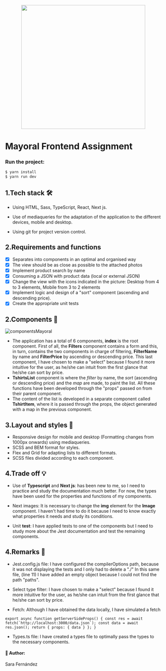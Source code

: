 <p align="center">
<img width="400px" src="https://user-images.githubusercontent.com/64798006/174625968-a60bc82f-c94f-4365-8e0f-101c0c6e223a.png" />
  </p>
  
# Mayoral Frontend Assignment
### Run the project:

```sh
$ yarn install
$ yarn run dev
```

## 1.Tech stack 🛠️

- Using HTML, Sass, TypeScript, React, Next js.

- Use of mediaqueries for the adaptation of the application to the different devices, mobile and desktop.

- Using git for project version control.

## 2.Requirements and functions
- [x] Separates into components in an optimal and organised way
- [x] The view should be as close as possible to the attached photos
- [x] Implement product search by name
- [x] Consuming a JSON with product data (local or external JSON)
- [x] Change the view with the icons indicated in the picture: Desktop from 4 to 3 elements, Mobile from 3 to 2 elements
- [x] Implement logic and design of a "sort" component (ascending and descending price).
- [x] Create the appropriate unit tests

## 2.Components :jigsaw:


 ![componentsMayoral](https://user-images.githubusercontent.com/64798006/174634320-949101ac-42f5-4af9-a5f6-d153bae6db40.PNG)
 
 - The application has a total of 6 components, **index** is the root component. First of all, the **Filters** component contains a form and this, in turn, contains the two components in charge of filtering, **FilterName** by name and **FilterPrice** by ascending or descending price. This last component, I have chosen to make a "select" because I found it more intuitive for the user, as he/she can intuit from the first glance that he/she can sort by price.
- **TshirtsList** component is where the _filter_ by name, the _sort_ (ascending or descending price) and the _map_ are made, to paint the list. All these functions have been developed through the "props" passed on from their parent component.
- The content of the list is developed in a separate component called **TshirtItem**, where it is passed through the props, the object generated with a map in the previous component.

## 3.Layout and styles :art:

- Responsive design for mobile and desktop (Formatting changes from 1000px onwards) using mediaqueries.
- SCSS and BEM format for styles.
- Flex and Grid for adapting lists to different formats.
- SCSS files divided according to each component.

## 4.Trade off :bulb:

- Use of **Typescript** and **Next js**: has been new to me, so I need to practice and study the documentation much better. For now, the types have been used for the properties and functions of my components.

- Next images: It is necessary to change the **img** element for the **Image** component. I haven't had time to do it because I need to know exactly what properties it needs and study its conditions.

- Unit **test**: I have applied tests to one of the components but I need to study more about the Jest documentation and test the remaining components.

## 4.Remarks :mag_right:

- Jest.config.js file: I have configured the compilerOptions path, because it was not displaying the tests and I only had to delete a "./" In this same file, (line 11) I have added an empty object because I could not find the path "paths".

- Select type filter: I have chosen to make a "select" because I found it more intuitive for the user, as he/she can intuit from the first glance that he/she can sort by price.

- Fetch: Although I have obtained the data locally, I have simulated a fetch

``export async function getServerSideProps() {
 const res = await fetch(`http://localhost:3000/data.json`);
 const data = await res.json();
 return { props: { data } };
}``

- Types.ts file: I have created a types file to optimally pass the types to the necessary components.

#### :raising_hand: Author:

Sara Fernández





  




